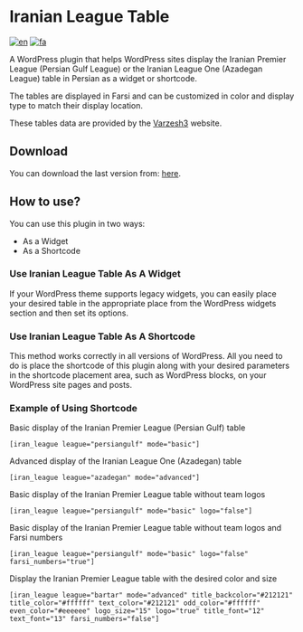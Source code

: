# Iranian League Table
[![en](https://img.shields.io/badge/lang-en-red.svg)](https://github.com/LordArma/Iranian-League-Table)
[![fa](https://img.shields.io/badge/lang-fa-yellow.svg)](https://github.com/LordArma/Iranian-League-Table/blob/master/README.fa.md)

A WordPress plugin that helps WordPress sites display the Iranian Premier League (Persian Gulf League) or the Iranian League One (Azadegan League) table in Persian as a widget or shortcode.

The tables are displayed in Farsi and can be customized in color and display type to match their display location.

These tables data are provided by the [Varzesh3](https://www.varzesh3.com/developer-tools) website.

## Download
You can download the last version from: [here](https://github.com/LordArma/Iranian-League-Table/releases).

## How to use?
You can use this plugin in two ways:
- As a Widget
- As a Shortcode

### Use Iranian League Table As A Widget
If your WordPress theme supports legacy widgets, you can easily place your desired table in the appropriate place from the WordPress widgets section and then set its options.

### Use Iranian League Table As A Shortcode
This method works correctly in all versions of WordPress. All you need to do is place the shortcode of this plugin along with your desired parameters in the shortcode placement area, such as WordPress blocks, on your WordPress site pages and posts.

### Example of Using Shortcode
‌Basic display of the Iranian Premier League (Persian Gulf) table
```
[iran_league league="persiangulf" mode="basic"]
```

Advanced display of the Iranian League One (Azadegan) table
```
[iran_league league="azadegan" mode="advanced"]
```

‌Basic display of the Iranian Premier League table without team logos
```
[iran_league league="persiangulf" mode="basic" logo="false"]
```

‌Basic display of the Iranian Premier League table without team logos and Farsi numbers
```
[iran_league league="persiangulf" mode="basic" logo="false"  farsi_numbers="true"]
```

Display the Iranian Premier League table with the desired color and size
```
[iran_league league="bartar" mode="advanced" title_backcolor="#212121" title_color="#ffffff" text_color="#212121" odd_color="#ffffff" even_color="#eeeeee" logo_size="15" logo="true" title_font="12" text_font="13" farsi_numbers="false"]
```


